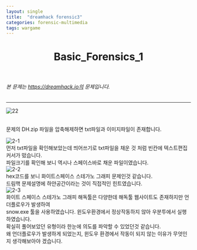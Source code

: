 ```yaml
---
layout: single
title:  "dreamhack forensic3"
categories: forensic-multimedia
tags: wargame
---
```



# <center>Basic_Forensics_1</center><br>
###### 본 문제는 https://dreamhack.io의 문제입니다.<br>
---
![22](https://user-images.githubusercontent.com/91110884/187018077-4fc287e5-b86e-4a02-aca2-55af2fb22034.PNG)


<br>
문제의 DH.zip 파일을 압축해제하면 txt파일과 이미지파일이 존재합니다. 
<br>

![2-1](https://user-images.githubusercontent.com/91110884/187018150-09483d12-37f7-4c6c-9cd2-d0133c91edc9.PNG)
<br>
먼저 txt파일을 확인해보았는데 띄어쓰기로 txt파일을 채운 것 처럼 빈칸에 텍스트편집 커서가 떴습니다.<br>
파일크기를 확인해 보니 역시나 스페이스바로 채운 파일이였습니다.
<br>
![2-2](https://user-images.githubusercontent.com/91110884/187017366-5b251bc1-197b-4a37-aff6-12969a3a1bd9.PNG)
<br>
hex코드를 보니 화이트스페이스 스테가노 그래피 문제인것 같습니다.<br>
드림핵 문제설명에 하얀공간이라는 것이 직접적인 힌트였습니다.
<br>
![2-3](https://user-images.githubusercontent.com/91110884/187018441-ae25e90d-82c5-4b41-9fe6-b3f0c0f4989e.PNG)
<br>
화이트 스페이스 스테가노 그래피 해독툴은 다양한데 해독툴 웹사이트도 존재하지만 언더플로우가 발생하여<br>
snow.exe 툴을 사용하였습니다. 윈도우환경에서 정상작동하지 않아 우분투에서 실행하였습니다.
<br>확실히 풀어보았던 유형이라 한눈에 의도를 파악할 수 있었던것 같습니다.
<br>
왜 언더플로우가 발생하게 되었는지, 윈도우 환경에서 작동이 되지 않는 이유가 무엇인지 생각해보아야 겠습니다.


